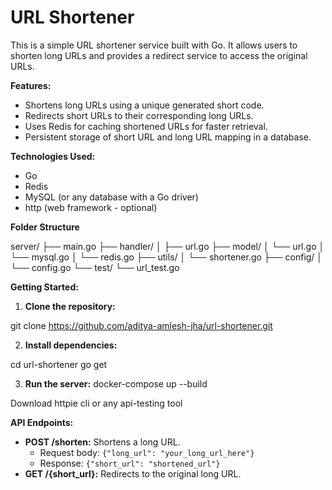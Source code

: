 # URL Shortener

This is a simple URL shortener service built with Go. It allows users to shorten long URLs and provides a redirect service to access the original URLs.

**Features:**

* Shortens long URLs using a unique generated short code.
* Redirects short URLs to their corresponding long URLs.
* Uses Redis for caching shortened URLs for faster retrieval.
* Persistent storage of short URL and long URL mapping in a database.

**Technologies Used:**

* Go
* Redis
* MySQL (or any database with a Go driver)
* http (web framework - optional)


**Folder Structure**

server/
├── main.go
├── handler/
│   ├── url.go
├── model/
│   └── url.go
│   └── mysql.go
│   └── redis.go
├── utils/
│   └── shortener.go
├── config/
│   └── config.go
└── test/
    └── url_test.go

**Getting Started:**

1. **Clone the repository:**

git clone https://github.com/aditya-amlesh-jha/url-shortener.git

2. **Install dependencies:**

cd url-shortener
go get

3. **Run the server:**
docker-compose up --build

Download httpie cli or any api-testing tool

**API Endpoints:**
* **POST /shorten:** Shortens a long URL.
    * Request body: `{"long_url": "your_long_url_here"}`
    * Response: `{"short_url": "shortened_url"}`
* **GET /{short_url}:** Redirects to the original long URL.
